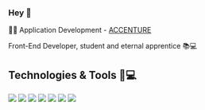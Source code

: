 ### Hey 👋

<!--
**Anaju7/Anaju7** is a ✨ _special_ ✨ repository because its `README.md` (this file) appears on your GitHub profile.

Here are some ideas to get you started:

- 🔭 I’m currently working on ...
- 🌱 I’m currently learning ...
- 👯 I’m looking to collaborate on ...
- 🤔 I’m looking for help with ...
- 💬 Ask me about ...
- 📫 How to reach me: ...
- 😄 Pronouns: ...
- ⚡ Fun fact: ...
-->

👩‍💻 Application Development - <a href="https://www.accenture.com/br-pt?c=acn_glb_brandexpressiongoogle_11608449&n=psgs_1020&gclsrc=aw.ds&gclid=EAIaIQobChMIpdWR9bnC8wIV34taBR0RbAyAEAAYASAAEgLyO_D_BwE">ACCENTURE</a>

<p>Front-End Developer, student and eternal apprentice 📚💻</p>

<h2>Technologies & Tools 🚀💻</h2>

<img src="https://img.shields.io/badge/HTML5-E34F26?style=for-the-badge&logo=html5&logoColor=white"> <img src="https://img.shields.io/badge/CSS3-1572B6?style=for-the-badge&logo=css3&logoColor=white"> <img src="https://img.shields.io/badge/JavaScript-323330?style=for-the-badge&logo=javascript&logoColor=F7DF1E"> <img src="https://img.shields.io/badge/Bootstrap-563D7C?style=for-the-badge&logo=bootstrap&logoColor=white"> <img src="https://img.shields.io/badge/TypeScript-007ACC?style=for-the-badge&logo=typescript&logoColor=white"> <img src="https://img.shields.io/badge/Angular-DD0031?style=for-the-badge&logo=angular&logoColor=white"> <img src="https://img.shields.io/badge/React-20232A?style=for-the-badge&logo=react&logoColor=61DAFB">


<!--  <div>
  <a href="https://github.com/Anaju7">
  <img height="150em" src="https://github-readme-stats.vercel.app/api?username=Anaju7&show_icons=true&theme=dracula&include_all_commits=true&count_private=true"/>
  <img height="150em" src="https://github-readme-stats.vercel.app/api/top-langs/?username=Anaju7&layout=compact&langs_count=16&theme=dracula"/>
</div> -->

  
  





